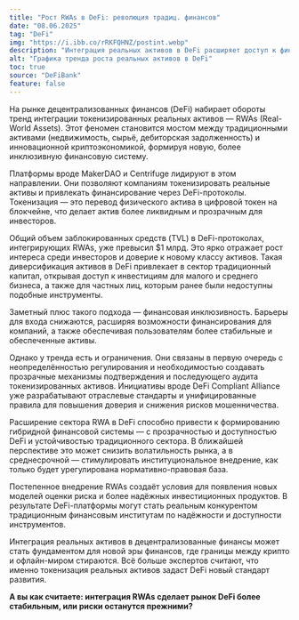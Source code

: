 ```yaml
---
title: "Рост RWAs в DeFi: революция традиц. финансов"
date: "08.06.2025"
tag: "DeFi"
img: "https://i.ibb.co/rRKFQHNZ/postint.webp"
description: "Интеграция реальных активов в DeFi расширяет доступ к финансам."
alt: "Графика тренда роста реальных активов в DeFi"
toc: true
source: "DeFiBank"
feature: false
---
```


На рынке децентрализованных финансов (DeFi) набирает обороты тренд интеграции токенизированных реальных активов — RWAs (Real-World Assets). Этот феномен становится мостом между традиционными активами (недвижимость, сырьё, дебиторская задолженность) и инновационной криптоэкономикой, формируя новую, более инклюзивную финансовую систему.

Платформы вроде MakerDAO и Centrifuge лидируют в этом направлении. Они позволяют компаниям токенизировать реальные активы и привлекать финансирование через DeFi-протоколы. Токенизация — это перевод физического актива в цифровой токен на блокчейне, что делает актив более ликвидным и прозрачным для инвесторов.

Общий объем заблокированных средств (TVL) в DeFi-протоколах, интегрирующих RWAs, уже превысил $1 млрд. Это ярко отражает рост интереса среди инвесторов и доверие к новому классу активов. Такая диверсификация активов в DeFi привлекает в сектор традиционный капитал, открывая доступ к инвестициям для малого и среднего бизнеса, а также для частных лиц, которым ранее были недоступны подобные инструменты.

Заметный плюс такого подхода — финансовая инклюзивность. Барьеры для входа снижаются, расширяя возможности финансирования для компаний, а также обеспечивая пользователям более стабильные и обеспеченные активы.

Однако у тренда есть и ограничения. Они связаны в первую очередь с неопределённостью регулирования и необходимостью создавать прозрачные механизмы подтверждения и последующего аудита токенизированных активов. Инициативы вроде DeFi Compliant Alliance уже разрабатывают отраслевые стандарты и унифицированные правила для повышения доверия и снижения рисков мошенничества.

Расширение сектора RWA в DeFi способно привести к формированию гибридной финансовой системы — с прозрачностью и доступностью DeFi и устойчивостью традиционного сектора. В ближайшей перспективе это может снизить волатильность рынка, а в среднесрочной — стимулировать институциональное внедрение, как только будет урегулирована нормативно-правовая база.

Постепенное внедрение RWAs создаёт условия для появления новых моделей оценки риска и более надёжных инвестиционных продуктов. В результате DeFi-платформы могут стать реальным конкурентом традиционным финансовым институтам по надёжности и доступности инструментов.

Интеграция реальных активов в децентрализованные финансы может стать фундаментом для новой эры финансов, где границы между крипто и офлайн-миром стираются. Всё больше экспертов считают, что именно токенизация реальных активов задаст DeFi новый стандарт развития.

**А вы как считаете: интеграция RWAs сделает рынок DeFi более стабильным, или риски останутся прежними?**
